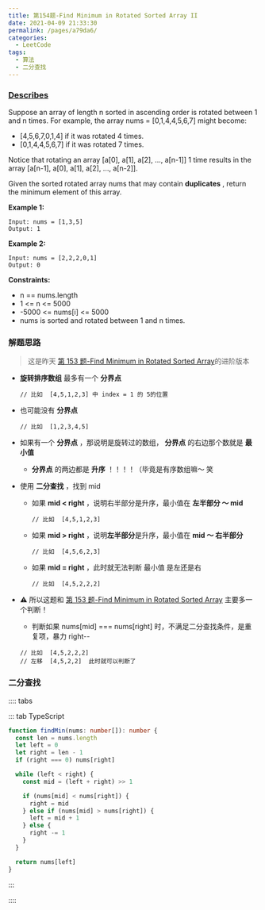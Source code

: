 ```yaml
---
title: 第154题-Find Minimum in Rotated Sorted Array II
date: 2021-04-09 21:33:30
permalink: /pages/a79da6/
categories:
  - LeetCode
tags:
  - 算法
  - 二分查找
---
```


### [Describes](https://leetcode-cn.com/problems/find-minimum-in-rotated-sorted-array-ii/)

Suppose an array of length <span class="span-shadow">n</span> sorted in ascending order is rotated between <span class="span-shadow">1</span> and <span class="span-shadow">n</span> times. For example, the array <span class="span-shadow">nums = [0,1,4,4,5,6,7]</span> might become:

- <span class="span-shadow">[4,5,6,7,0,1,4]</span> if it was rotated <span class="span-shadow">4</span> times.
- <span class="span-shadow">[0,1,4,4,5,6,7]</span> if it was rotated <span class="span-shadow">7</span> times.

Notice that rotating an array <span class="span-shadow">[a[0], a[1], a[2], ..., a[n-1]]</span> 1 time results in the array <span class="span-shadow">[a[n-1], a[0], a[1], a[2], ..., a[n-2]]</span>.

Given the sorted rotated array <span class="span-shadow">nums</span> that may contain **duplicates** , return the minimum element of this array.

<!-- more -->

**Example 1:**

```
Input: nums = [1,3,5]
Output: 1
```

**Example 2:**

```
Input: nums = [2,2,2,0,1]
Output: 0
```

**Constraints:**

- <span class="span-shadow">n == nums.length</span>
- <span class="span-shadow">1 <= n <= 5000</span>
- <span class="span-shadow">-5000 <= nums[i] <= 5000</span>
- <span class="span-shadow">nums</span> is sorted and rotated between <span class="span-shadow">1</span> and <span class="span-shadow">n</span> times.

### 解题思路

> 这是昨天 [第 153 题-Find Minimum in Rotated Sorted Array](https://zhixiangyao.top/pages/d3e905/)的进阶版本

- **旋转排序数组** 最多有一个 **分界点**

  ```
  // 比如  [4,5,1,2,3] 中 index = 1 的 5的位置
  ```

- 也可能没有 **分界点**

  ```
  // 比如  [1,2,3,4,5]
  ```

- 如果有一个 **分界点** ，那说明是旋转过的数组， **分界点** 的右边那个数就是 **最小值**
  - **分界点** 的两边都是 **升序** ！！！！（毕竟是有序数组嘛～ 笑
- 使用 **二分查找** ，找到 mid

  - 如果 **mid < right** ，说明右半部分是升序，最小值在 **左半部分 ～ mid**
    ```
    // 比如  [4,5,1,2,3]
    ```
  - 如果 **mid > right** ，说明**左半部分**是升序，最小值在 **mid ～ 右半部分**
    ```
    // 比如  [4,5,6,2,3]
    ```
  - 如果 **mid = right** ，此时就无法判断 最小值 是左还是右
    ```
    // 比如  [4,5,2,2,2]
    ```

- ⚠️ 所以这题和 [第 153 题-Find Minimum in Rotated Sorted Array](https://zhixiangyao.top/pages/d3e905/) 主要多一个判断！
  - 判断如果 <span class="span-shadow">nums[mid] === nums[right]</span> 时，不满足二分查找条件，是重复项，暴力 right--
  ```
  // 比如  [4,5,2,2,2]
  // 左移  [4,5,2,2]  此时就可以判断了
  ```

### 二分查找

:::: tabs

::: tab TypeScript

```TypeScript
function findMin(nums: number[]): number {
  const len = nums.length
  let left = 0
  let right = len - 1
  if (right === 0) nums[right]

  while (left < right) {
    const mid = (left + right) >> 1

    if (nums[mid] < nums[right]) {
      right = mid
    } else if (nums[mid] > nums[right]) {
      left = mid + 1
    } else {
      right -= 1
    }
  }

  return nums[left]
}
```

:::

::::
